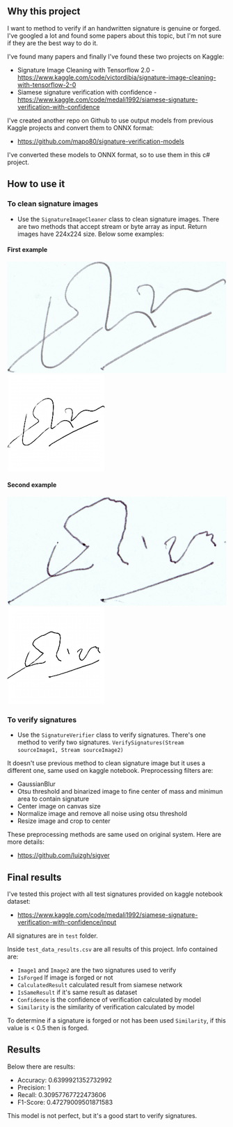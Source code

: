 ﻿## Why this project
I want to method to verify if an handwritten signature is genuine or forged.
I've googled a lot and found some papers about this topic, but I'm not sure if they are the best way to do it.

I've found many papers and finally I've found these two projects on Kaggle:
- Signature Image Cleaning with Tensorflow 2.0 - https://www.kaggle.com/code/victordibia/signature-image-cleaning-with-tensorflow-2-0
- Siamese signature verification with confidence - https://www.kaggle.com/code/medali1992/siamese-signature-verification-with-confidence

I've created another repo on Github to use output models from previous Kaggle projects and convert them to ONNX format:
- https://github.com/mapo80/signature-verification-models

I've converted these models to ONNX format, so to use them in this c# project.

## How to use it

### To clean signature images
- Use the `SignatureImageCleaner` class to clean signature images.
There are two methods that accept stream or byte array as input.
Return images have 224x224 size.
Below some examples:

#### First example
![Original signature image](images/001_01.png "Original signature image")
![Cleaned signature image](support-images/001_01-cleaned.png "Cleaned signature image")

#### Second example
![Original signature image](images/001_forg_00.png "Original signature image")
![Cleaned signature image](support-images/001_forg_00-cleaned.png "Cleaned signature image")

### To verify signatures
- Use the `SignatureVerifier` class to verify signatures.
There's one method to verify two signatures.
`VerifySignatures(Stream sourceImage1, Stream sourceImage2)`

It doesn't use previous method to clean signature image but it uses a different one, same used on kaggle notebook.
Preprocessing filters are:
- GaussianBlur
- Otsu threshold and binarized image to fine center of mass and minimun area to contain signature
- Center image on canvas size
- Normalize image and remove all noise using otsu threshold
- Resize image and crop to center

These preprocessing methods are same used on original system.
Here are more details:
- https://github.com/luizgh/sigver

## Final results
I've tested this project with all test signatures provided on kaggle notebook dataset:
- https://www.kaggle.com/code/medali1992/siamese-signature-verification-with-confidence/input

All signatures are in `test` folder.

Inside `test_data_results.csv` are all results of this project.
Info contained are:
- `Image1` and `Image2` are the two signatures used to verify
- `IsForged` If image is forged or not
- `CalculatedResult` calculated result from siamese network
- `IsSameResult` if it's same result as dataset
- `Confidence` is the confidence of verification calculated by model
- `Similarity` is the similarity of verification calculated by model

To determine if a signature is forged or not has been used `Similarity`, if this value is < 0.5 then is forged.

## Results
Below there are results:

- Accuracy: 0.6399921352732992
- Precision: 1
- Recall: 0.30957767722473606
- F1-Score: 0.47279009501871583

This model is not perfect, but it's a good start to verify signatures.